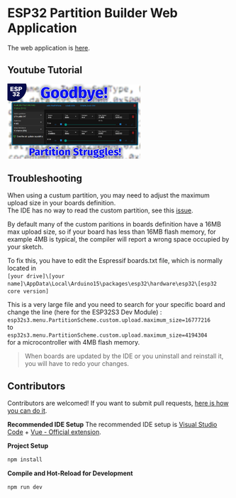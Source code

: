 # ESP32 Partition Builder Web Application

The web application is [here](https://thelastoutpostworkshop.github.io/microcontroller_devkit/esp32partitionbuilder/).

## Youtube Tutorial
[<img src="https://github.com/thelastoutpostworkshop/images/blob/main/Custom%20Partitions.png" width="300">](https://youtu.be/EuHxodrye6E)


## Troubleshooting
When using a custum partition, you may need to adjust the maximum upload size in your boards definition.  
The IDE has no way to read the custom partition, see this [issue](https://github.com/espressif/arduino-esp32/issues/9831). 

By default many of the custom paritions in boards definition have a 16MB max upload size, so if your board has less than 16MB flash memory, for example 4MB is typical, the compiler will report a wrong space occupied by your sketch.

To fix this, you have to edit the Espressif boards.txt file, which is normally located in <br>`[your drive]\[your name]\AppData\Local\Arduino15\packages\esp32\hardware\esp32\[esp32 core version]`

This is a very large file and you need to search for your specific board and change the line (here for the ESP32S3 Dev Module) :<br>`esp32s3.menu.PartitionScheme.custom.upload.maximum_size=16777216`<br>
to<br>`esp32s3.menu.PartitionScheme.custom.upload.maximum_size=4194304`<br>
for a microcontroller with 4MB flash memory.

> When boards are updated by the IDE or you uninstall and reinstall it, you will have to redo your changes.

## Contributors

Contributors are welcomed! If you want to submit pull requests, [here is how you can do it](https://docs.github.com/en/get-started/exploring-projects-on-github/contributing-to-a-project).

**Recommended IDE Setup**
The recommended IDE setup is [Visual Studio Code](https://code.visualstudio.com/) + [Vue - Official extension](https://marketplace.visualstudio.com/items?itemName=Vue.volar). 

**Project Setup**

```sh
npm install
```

**Compile and Hot-Reload for Development**

```sh
npm run dev
```
